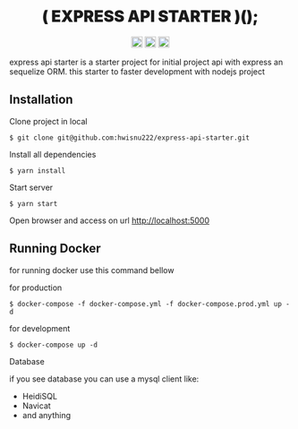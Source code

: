 <div align="center"><h1 style="font-weight: 900">( EXPRESS API STARTER )();</h1></div>
<div align="center">
<a href="https://expressjs.com/"><img src="https://img.shields.io/badge/framework-express-green" height="20"></a>
<a href="https://sequelize.org/"><img src="https://img.shields.io/badge/ORM-sequelize-red" height="20"></a>
<a href="https://nodejs.org/en/"><img src="https://img.shields.io/badge/backend-nodejs-blue" height="20"></a>
</div>

express api starter is a starter project for initial project api with express an sequelize ORM. this starter to faster development with nodejs project

## Installation

Clone project in local

```
$ git clone git@github.com:hwisnu222/express-api-starter.git
```

Install all dependencies

```
$ yarn install
```

Start server

```
$ yarn start
```

Open browser and access on url [http://localhost:5000](http://localhost:5000)

## Running Docker

for running docker use this command bellow

for production

```
$ docker-compose -f docker-compose.yml -f docker-compose.prod.yml up -d
```

for development

```
$ docker-compose up -d
```

Database

if you see database you can use a mysql client like:

- HeidiSQL
- Navicat
- and anything
